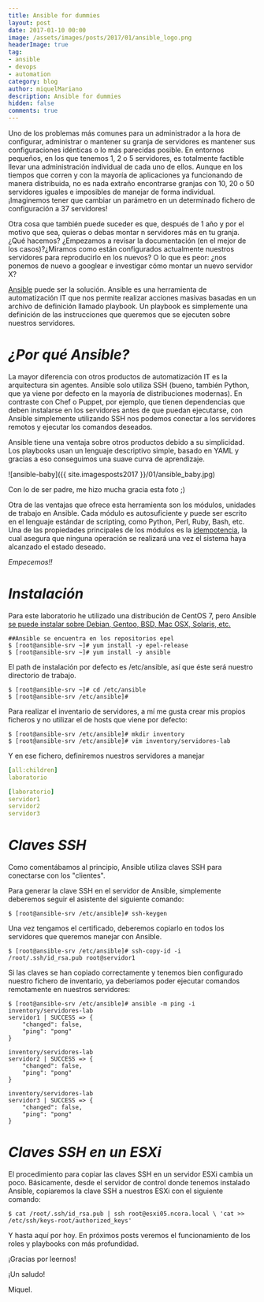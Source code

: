 ```yaml
---
title: Ansible for dummies
layout: post
date: 2017-01-10 00:00
image: /assets/images/posts/2017/01/ansible_logo.png
headerImage: true
tag:
- ansible
- devops
- automation
category: blog
author: miquelMariano
description: Ansible for dummies
hidden: false
comments: true
---
```


Uno de los problemas más comunes para un administrador a la hora de configurar, administrar o mantener su granja de servidores es mantener sus configuraciones idénticas o lo más parecidas posible. En entornos pequeños, en los que tenemos 1, 2 o 5 servidores, es totalmente factible llevar una administración individual de cada uno de ellos. Aunque en los tiempos que corren y con la mayoría de aplicaciones ya funcionando de manera distribuida, no es nada extraño encontrarse granjas con 10, 20 o 50 servidores iguales e imposibles de manejar de forma individual. ¡Imaginemos tener que cambiar un parámetro en un determinado fichero de configuración a 37 servidores!

Otra cosa que también puede suceder es que, después de 1 año y por el motivo que sea, quieras o debas montar n servidores más en tu granja. ¿Qué hacemos? ¿Empezamos a revisar la documentación (en el mejor de los casos)?¿Miramos como están configurados actualmente nuestros servidores para reproducirlo en los nuevos? O lo que es peor: ¿nos ponemos de nuevo a googlear e investigar cómo montar un nuevo servidor X?

[Ansible](http://www.ansible.com/) puede ser la solución. Ansible es una herramienta de automatización IT que nos permite realizar acciones masivas basadas en un archivo de definición llamado playbook. Un playbook es simplemente una definición de las instrucciones que queremos que se ejecuten sobre nuestros servidores.

# *¿Por qué Ansible?*

La mayor diferencia con otros productos de automatización IT es la arquitectura sin agentes. Ansible solo utiliza SSH (bueno, también Python, que ya viene por defecto en la mayoría de distribuciones modernas). En contraste con Chef o Puppet, por ejemplo, que tienen dependencias que deben instalarse en los servidores antes de que puedan ejecutarse, con Ansible simplemente utilizando SSH nos podemos conectar a los servidores remotos y ejecutar los comandos deseados.

Ansible tiene una ventaja sobre otros productos debido a su simplicidad. Los playbooks usan un lenguaje descriptivo simple, basado en YAML y gracias a eso conseguimos una suave curva de aprendizaje.

![ansible-baby]({{ site.imagesposts2017 }}/01/ansible_baby.jpg)

Con lo de ser padre, me hizo mucha gracia esta foto ;)

Otra de las ventajas que ofrece esta herramienta son los módulos, unidades de trabajo en Ansible. Cada módulo es autosuficiente y puede ser escrito en el lenguaje estándar de scripting, como Python, Perl, Ruby, Bash, etc. Una de las propiedades principales de los módulos es la [idempotencia](https://es.wikipedia.org/wiki/Idempotencia), la cual asegura que ninguna operación se realizará una vez el sistema haya alcanzado el estado deseado.

*Empecemos!!*

# *Instalación*

Para este laboratorio he utilizado una distribución de CentOS 7, pero Ansible [se puede instalar sobre Debian, Gentoo, BSD, Mac OSX, Solaris, etc.](http://docs.ansible.com/ansible/intro_installation.html)

```
##Ansible se encuentra en los repositorios epel
$ [root@ansible-srv ~]# yum install -y epel-release
$ [root@ansible-srv ~]# yum install -y ansible
```

El path de instalación por defecto es /etc/ansible, así que éste será nuestro directorio de trabajo.

```
$ [root@ansible-srv ~]# cd /etc/ansible
$ [root@ansible-srv /etc/ansible]#
```

Para realizar el inventario de servidores, a mí me gusta crear mis propios ficheros y no utilizar el de hosts que viene por defecto:


```
$ [root@ansible-srv /etc/ansible]# mkdir inventory
$ [root@ansible-srv /etc/ansible]# vim inventory/servidores-lab
```
Y en ese fichero, definiremos nuestros servidores a manejar

``` yaml
[all:children]
laboratorio

[laboratorio]
servidor1
servidor2
servidor3
```

# *Claves SSH*

Como comentábamos al principio, Ansible utiliza claves SSH para conectarse con los "clientes".

Para generar la clave SSH en el servidor de Ansible, simplemente deberemos seguir el asistente del siguiente comando:

```
$ [root@ansible-srv /etc/ansible]# ssh-keygen
```

Una vez tengamos el certificado, deberemos copiarlo en todos los servidores que queremos manejar con Ansible.

```
$ [root@ansible-srv /etc/ansible]# ssh-copy-id -i /root/.ssh/id_rsa.pub root@servidor1

```

Si las claves se han copiado correctamente y tenemos bien configurado nuestro fichero de inventario, ya deberíamos poder ejecutar comandos remotamente en nuestros servidores:

```
$ [root@ansible-srv /etc/ansible]# ansible -m ping -i inventory/servidores-lab
servidor1 | SUCCESS => {
    "changed": false,
    "ping": "pong"
}

inventory/servidores-lab
servidor2 | SUCCESS => {
    "changed": false,
    "ping": "pong"
}

inventory/servidores-lab
servidor3 | SUCCESS => {
    "changed": false,
    "ping": "pong"
}
```

# *Claves SSH en un ESXi*

El procedimiento para copiar las claves SSH en un servidor ESXi cambia un poco. Básicamente, desde el servidor de control donde tenemos instalado Ansible, copiaremos la clave SSH a nuestros ESXi con el siguiente comando:

```
$ cat /root/.ssh/id_rsa.pub | ssh root@esxi05.ncora.local \ 'cat >> /etc/ssh/keys-root/authorized_keys'
```

Y hasta aquí por hoy. En próximos posts veremos el funcionamiento de los roles y playbooks con más profundidad.

¡Gracias por leernos!

¡Un saludo!

Miquel.